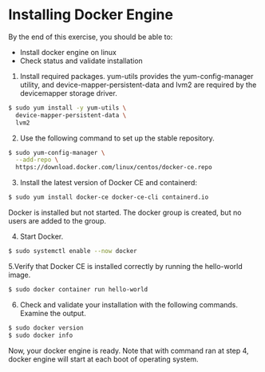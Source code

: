 # Installing Docker Engine

By the end of this exercise, you should be able to:

 - Install docker engine on linux
 - Check status and validate installation
 
 1. Install required packages. yum-utils provides the yum-config-manager utility, and device-mapper-persistent-data and lvm2 are required by the devicemapper storage driver.

```bash
$ sudo yum install -y yum-utils \
  device-mapper-persistent-data \
  lvm2
  ```
  
  2. Use the following command to set up the stable repository.
  
  ```bash
  $ sudo yum-config-manager \
    --add-repo \
    https://download.docker.com/linux/centos/docker-ce.repo
  ```
  
  
  3. Install the latest version of Docker CE and containerd:
  
  ```bash
  $ sudo yum install docker-ce docker-ce-cli containerd.io
  ```
  
  Docker is installed but not started. The docker group is created, but no users are added to the group.
  
  4. Start Docker.
  
  ```bash
 $ sudo systemctl enable --now docker
  ```
  
  5.Verify that Docker CE is installed correctly by running the hello-world image.
  
  ```bash
 $ sudo docker container run hello-world
  ```
  
  6. Check and validate your installation with the following commands. Examine the output.
  
  ```bash
  $ sudo docker version
  $ sudo docker info
  ```
  
  Now, your docker engine is ready. Note that with command ran at step 4, docker engine will start at each boot of operating     system.
  
